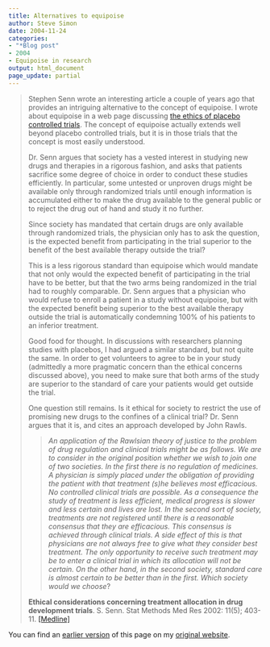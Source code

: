 ```yaml
---
title: Alternatives to equipoise
author: Steve Simon
date: 2004-11-24
categories:
- "*Blog post"
- 2004
- Equipoise in research
output: html_document
page_update: partial
---
```

> Stephen Senn wrote an interesting article a couple of years ago that
> provides an intriguing alternative to the concept of equipoise. I
> wrote about equipoise in a web page discussing [the ethics of placebo
> controlled trials](../plan/placebo.asp). The concept of equipoise
> actually extends well beyond placebo controlled trials, but it is in
> those trials that the concept is most easily understood.
>
> Dr. Senn argues that society has a vested interest in studying new
> drugs and therapies in a rigorous fashion, and asks that patients
> sacrifice some degree of choice in order to conduct these studies
> efficiently. In particular, some untested or unproven drugs might be
> available only through randomized trials until enough information is
> accumulated either to make the drug available to the general public or
> to reject the drug out of hand and study it no further.
>
> Since society has mandated that certain drugs are only available
> through randomized trials, the physician only has to ask the question,
> is the expected benefit from participating in the trial superior to
> the benefit of the best available therapy outside the trial?
>
> This is a less rigorous standard than equipoise which would mandate
> that not only would the expected benefit of participating in the trial
> have to be better, but that the two arms being randomized in the trial
> had to roughly comparable. Dr. Senn argues that a physician who would
> refuse to enroll a patient in a study without equipoise, but with the
> expected benefit being superior to the best available therapy outside
> the trial is automatically condemning 100% of his patients to an
> inferior treatment.
>
> Good food for thought. In discussions with researchers planning
> studies with placebos, I had argued a similar standard, but not quite
> the same. In order to get volunteers to agree to be in your study
> (admittedly a more pragmatic concern than the ethical concerns
> discussed above), you need to make sure that both arms of the study
> are superior to the standard of care your patients would get outside
> the trial.
>
> One question still remains. Is it ethical for society to restrict the
> use of promising new drugs to the confines of a clinical trial? Dr.
> Senn argues that it is, and cites an approach developed by John Rawls.
>
> > *An application of the Rawlsian theory of justice to the problem of
> > drug regulation and clinical trials might be as follows. We are to
> > consider in the original position whether we wish to join one of two
> > societies. In the first there is no regulation of medicines. A
> > physician is simply placed under the obligation of providing the
> > patient with that treatment (s)he believes most efficacious. No
> > controlled clinical trials are possible. As a consequence the study
> > of treatment is less efficient, medical progress is slower and less
> > certain and lives are lost. In the second sort of society,
> > treatments are not registered until there is a reasonable consensus
> > that they are efficacious. This consensus is achieved through
> > clinical trials. A side effect of this is that physicians are not
> > always free to give what they consider best treatment. The only
> > opportunity to receive such treatment may be to enter a clinical
> > trial in which its allocation will not be certain. On the other
> > hand, in the second society, standard care is almost certain to be
> > better than in the first. Which society would we choose*?
>
> **Ethical considerations concerning treatment allocation in drug
> development trials**. S. Senn. Stat Methods Med Res 2002: 11(5);
> 403-11.
> [\[Medline\]](http://www.ncbi.nlm.nih.gov/entrez/query.fcgi?cmd=retrieve&db=pubmed&list_uids=12357586&dopt=Abstract)

You can find an [earlier version](http://www.pmean.com/04/EquipoiseAlternatives.html) of this page on my [original website](http://www.pmean.com/original_site.html).
